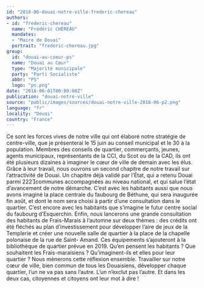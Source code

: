 ```yaml
---
id: "2018-06-douai-notre-ville-frederic-chereau"
authors:
- id: "frederic-chereau"
  name: "Frédéric CHÉREAU"
  mandates: 
  - "Maire de Douai"
  portrait: "frederic-chereau.jpg"
group:
  id: "douai-au-coeur-ps"
  name: "Douai au Cœur"
  type: "Majorité municipale"
  party: "Parti Socialiste"
  abbr: "PS"
  logo: "ps.png"
date: "2018-06-01T00:00:00Z"
publication: "douai-notre-ville"
source: "public/images/sources/douai-notre-ville-2018-06-p2.png"
language: "fr"
locality: "Douai"
country: "France"
---
```


Ce sont les forces vives de notre ville qui ont élaboré notre stratégie de centre-ville, que je présenterai le 15 juin au conseil municipal et le 30 à la population. Membres des conseils de quartier, commerçants, jeunes, agents municipaux, représentants de la CCI, du Scot ou de la CAD, ils ont été plusieurs dizaines à imaginer le cœur de ville de demain avec les élus. Grâce à leur travail, nous ouvrons un second chapitre de notre travail sur l’attractivité de Douai. Un chapitre déjà validé par l’État, qui a retenu Douai parmi 222communes accompagnées au niveau national, et qui salue l’état d’avancement de notre démarche.
C’est avec les habitants aussi que nous avons imaginé la place centrale du faubourg de Béthune, qui sera inaugurée fin août, et dont le nom sera choisi à partir d’une consultation dans le quartier. C’est encore avec les habitants que s’imagine le futur centre social du faubourg d’Esquerchin.
Enfin, nous lancerons une grande consultation des habitants de Frais-Marais à l’automne sur deux thèmes : des crédits ont été fléchés au plan d’investissement pour développer l’aire de jeux de la Templerie et créer une nouvelle salle de quartier à la place de la chapelle polonaise de la rue de Saint-
Amand. Ces équipements s’ajouteront à la bibliothèque de quartier prévue en 2019. Qu’en pensent les habitants ? Que souhaitent les Frais-maraisiens ? Qu’imaginent-ils et elles pour leur quartier ? Nous mènerons cette réflexion ensemble.
Travailler sur notre cœur de ville, bien commun de tous les Douaisiens, développer chaque quartier, l’un ne va pas sans l’autre. L’un n’exclut pas l’autre. Et dans les deux cas, citoyennes et citoyens ont leur mot à dire !
